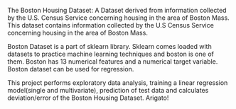 The Boston Housing Dataset: A Dataset derived from information collected by the U.S. Census Service concerning housing in the area of Boston Mass. This dataset contains information collected by the U.S Census Service concerning housing in the area of Boston Mass.

Boston Dataset is a part of sklearn library. Sklearn comes loaded with datasets to practice machine learning techniques and boston is one of them. Boston has 13 numerical features and a numerical target variable. Boston dataset can be used for regression.

This project performs exploratory data analysis, training a linear regression model(single and multivariate), prediction of test data and calculates deviation/error of the Boston Housing Dataset. Arigato!
